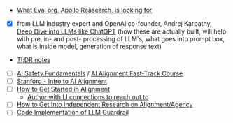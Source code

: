 * [What Eval org, Apollo Reasearch, is looking for](https://jobs.lever.co/apolloresearch/f66ef22f-f96a-42cb-ada9-fd48ce0d5fda)

* [x] from LLM Industry expert and OpenAI co-founder, Andrej Karpathy, [Deep Dive into LLMs like ChatGPT](https://www.youtube.com/watch?v=7xTGNNLPyMI) (how these are actually built, will help with pre, in- and post- processing of LLM's, what goes into prompt box, what is inside model, generation of response text)
 * [Tl;DR notes](https://anfalmushtaq.com/articles/deep-dive-into-llms-like-chatgpt-tldr)
* [ ] [AI Safety Fundamentals](https://course.aisafetyfundamentals.com/alignment?session=1) / [AI Alignment Fast-Track Course](https://course.aisafetyfundamentals.com/alignment-fast-track?session=1)
* [ ] [Stanford - Intro to AI Alignment](https://docs.google.com/document/d/1NX0DlZRzD3NP7tBeLjMh76w7-w2s8SxV3wj0P7EYpKY/edit?tab=t.0#heading=h.4p5dmkpp2yu9)
* [ ] [How to Get Started in Alignment](https://www.alignmentforum.org/posts/PqMT9zGrNsGJNfiFR/alignment-research-field-guide)
  * [Author with LI connections to reach out to](https://www.linkedin.com/in/wentworthjohn/)
* [ ] [How to Get Into Independent Research on Alignment/Agency](https://www.lesswrong.com/posts/P3Yt66Wh5g7SbkKuT/how-to-get-into-independent-research-on-alignment-agency)
* [ ] [Code Implementation of LLM Guardrail](https://github.com/mindyng/GuardReasoner)

